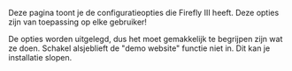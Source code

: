 Deze pagina toont je de configuratieopties die Firefly III heeft. Deze opties zijn van toepassing op elke gebruiker!

De opties worden uitgelegd, dus het moet gemakkelijk te begrijpen zijn wat ze doen. Schakel alsjeblieft de "demo website" functie niet in. Dit kan je installatie slopen.